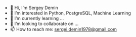 - 👋 Hi, I’m Sergey Demin
- 👀 I’m interested in Python, PostgreSQL, Machine Learning
- 🌱 I’m currently learning ...
- 💞️ I’m looking to collaborate on ...
- 📫 How to reach me: sergei.demin1978@gmail.com
              <a href="tg://resolve?domain=@sergei_demin1978">

<!---
SergeyDemin1978/SergeyDemin1978 is a ✨ special ✨ repository because its `README.md` (this file) appears on your GitHub profile.
You can click the Preview link to take a look at your changes.
--->
